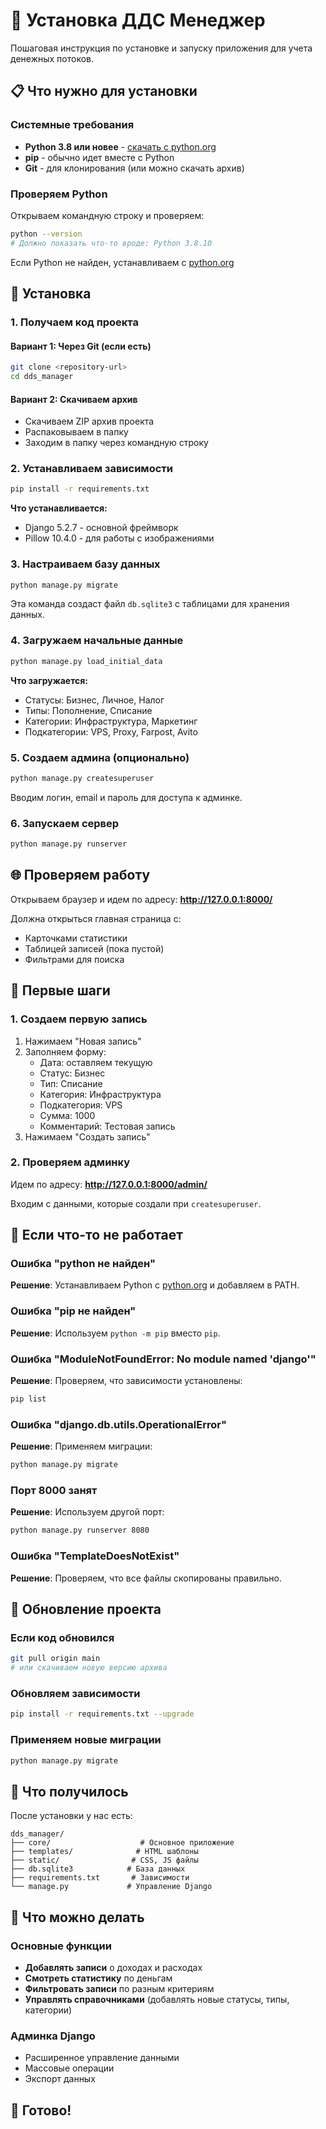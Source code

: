 # 🚀 Установка ДДС Менеджер

Пошаговая инструкция по установке и запуску приложения для учета денежных потоков.

## 📋 Что нужно для установки

### Системные требования
- **Python 3.8 или новее** - [скачать с python.org](https://www.python.org/downloads/)
- **pip** - обычно идет вместе с Python
- **Git** - для клонирования (или можно скачать архив)

### Проверяем Python
Открываем командную строку и проверяем:
```bash
python --version
# Должно показать что-то вроде: Python 3.8.10
```

Если Python не найден, устанавливаем с [python.org](https://www.python.org/downloads/)

## 🔧 Установка

### 1. Получаем код проекта

#### Вариант 1: Через Git (если есть)
```bash
git clone <repository-url>
cd dds_manager
```

#### Вариант 2: Скачиваем архив
- Скачиваем ZIP архив проекта
- Распаковываем в папку
- Заходим в папку через командную строку

### 2. Устанавливаем зависимости

```bash
pip install -r requirements.txt
```

**Что устанавливается:**
- Django 5.2.7 - основной фреймворк
- Pillow 10.4.0 - для работы с изображениями

### 3. Настраиваем базу данных

```bash
python manage.py migrate
```

Эта команда создаст файл `db.sqlite3` с таблицами для хранения данных.

### 4. Загружаем начальные данные

```bash
python manage.py load_initial_data
```

**Что загружается:**
- Статусы: Бизнес, Личное, Налог
- Типы: Пополнение, Списание  
- Категории: Инфраструктура, Маркетинг
- Подкатегории: VPS, Proxy, Farpost, Avito

### 5. Создаем админа (опционально)

```bash
python manage.py createsuperuser
```

Вводим логин, email и пароль для доступа к админке.

### 6. Запускаем сервер

```bash
python manage.py runserver
```

## 🌐 Проверяем работу

Открываем браузер и идем по адресу: **http://127.0.0.1:8000/**

Должна открыться главная страница с:
- Карточками статистики
- Таблицей записей (пока пустой)
- Фильтрами для поиска

## 🎯 Первые шаги

### 1. Создаем первую запись
1. Нажимаем "Новая запись"
2. Заполняем форму:
   - Дата: оставляем текущую
   - Статус: Бизнес
   - Тип: Списание
   - Категория: Инфраструктура
   - Подкатегория: VPS
   - Сумма: 1000
   - Комментарий: Тестовая запись
3. Нажимаем "Создать запись"

### 2. Проверяем админку
Идем по адресу: **http://127.0.0.1:8000/admin/**

Входим с данными, которые создали при `createsuperuser`.

## 🐛 Если что-то не работает

### Ошибка "python не найден"
**Решение**: Устанавливаем Python с [python.org](https://www.python.org/downloads/) и добавляем в PATH.

### Ошибка "pip не найден"
**Решение**: Используем `python -m pip` вместо `pip`.

### Ошибка "ModuleNotFoundError: No module named 'django'"
**Решение**: Проверяем, что зависимости установлены:
```bash
pip list
```

### Ошибка "django.db.utils.OperationalError"
**Решение**: Применяем миграции:
```bash
python manage.py migrate
```

### Порт 8000 занят
**Решение**: Используем другой порт:
```bash
python manage.py runserver 8080
```

### Ошибка "TemplateDoesNotExist"
**Решение**: Проверяем, что все файлы скопированы правильно.

## 🔄 Обновление проекта

### Если код обновился
```bash
git pull origin main
# или скачиваем новую версию архива
```

### Обновляем зависимости
```bash
pip install -r requirements.txt --upgrade
```

### Применяем новые миграции
```bash
python manage.py migrate
```

## 📁 Что получилось

После установки у нас есть:
```
dds_manager/
├── core/                    # Основное приложение
├── templates/              # HTML шаблоны
├── static/                # CSS, JS файлы
├── db.sqlite3            # База данных
├── requirements.txt       # Зависимости
└── manage.py             # Управление Django
```

## 🎨 Что можно делать

### Основные функции
- **Добавлять записи** о доходах и расходах
- **Смотреть статистику** по деньгам
- **Фильтровать записи** по разным критериям
- **Управлять справочниками** (добавлять новые статусы, типы, категории)

### Админка Django
- Расширенное управление данными
- Массовые операции
- Экспорт данных

## 🚀 Готово!
